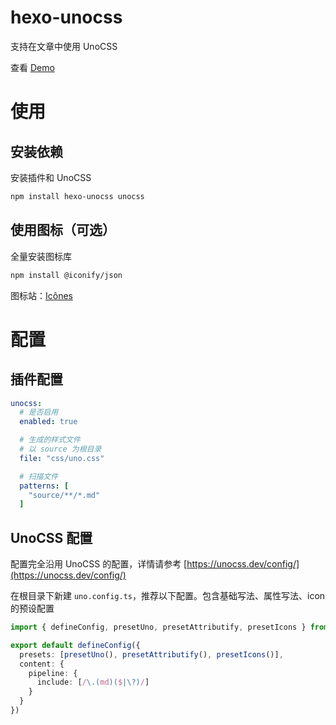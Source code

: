 # hexo-unocss

支持在文章中使用 UnoCSS

查看 [Demo](https://imba97.cn/archives/775/)

# 使用

## 安装依赖

安装插件和 UnoCSS

```bash
npm install hexo-unocss unocss
```

## 使用图标（可选）

全量安装图标库

```bash
npm install @iconify/json
```

图标站：[Icônes](https://icones.js.org/)

# 配置

## 插件配置

```yml
unocss:
  # 是否启用
  enabled: true

  # 生成的样式文件
  # 以 source 为根目录
  file: "css/uno.css"

  # 扫描文件
  patterns: [
    "source/**/*.md"
  ]
```

## UnoCSS 配置

配置完全沿用 UnoCSS 的配置，详情请参考 [https://unocss.dev/config/](https://unocss.dev/config/)

在根目录下新建 `uno.config.ts`，推荐以下配置。包含基础写法、属性写法、icon 的预设配置

```typescript
import { defineConfig, presetUno, presetAttributify, presetIcons } from 'unocss'

export default defineConfig({
  presets: [presetUno(), presetAttributify(), presetIcons()],
  content: {
    pipeline: {
      include: [/\.(md)($|\?)/]
    }
  }
})
```
